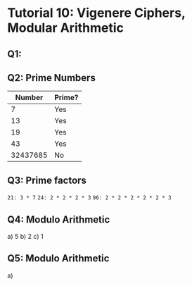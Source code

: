 # Tutorial 10: Vigenere Ciphers, Modular Arithmetic

## Q1: 

## Q2: Prime Numbers

| Number   | Prime? |
| -------- | ------ |
| 7        | Yes    |
| 13       | Yes    |
| 19       | Yes    |
| 43       | Yes    |
| 32437685 | No     |

## Q3: Prime factors

`21: 3 * 7`
`24: 2 * 2 * 2 * 3`
`96: 2 * 2 * 2 * 2 * 2 * 3`

## Q4: Modulo Arithmetic

a) 5
b) 2
c) 1

## Q5: Modulo Arithmetic

a) 
